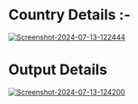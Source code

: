 <h1>Country Details :-</h1>
<a href="https://ibb.co/G7CS0F2"><img src="https://i.ibb.co/K6VvXmq/Screenshot-2024-07-13-122444.png" alt="Screenshot-2024-07-13-122444" border="0"></a>

<h1>Output Details</h1>
<a href="https://ibb.co/FsFDGCP"><img src="https://i.ibb.co/jVSr7sp/Screenshot-2024-07-13-124200.png" alt="Screenshot-2024-07-13-124200" border="0"></a>
